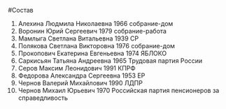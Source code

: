 #Состав
1. Алехина Людмила Николаевна 1966 собрание-дом
2. Воронин Юрий Сергеевич 1979 собрание-работа
3. Мамлыга Светлана Витальевна 1939 СР
4. Полякова Светлана Викторовна 1976 собрание-дом
5. Прокопович Екатерина Евгеньевна 1974 ЯБЛОКО
6. Саркисьян Татьяна Андреевна 1965 Трудовая партия России
7. Серов Максим Леонидович 1991 КПРФ
8. Федорова Александра Сергеевна 1953 ЕР
9. Чернов Валерий Михайлович 1990 ЛДПР
10. Чернов Михаил Юрьевич 1970 Российская партия пенсионеров за справедливость
